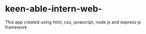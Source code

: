 # keen-able-intern-web-
This app created using html, css, javascript, node js and express js framework 
